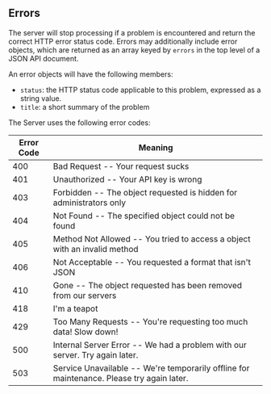 ## Errors

The server will stop processing if a problem is encountered and return the correct
HTTP error status code.  Errors may additionally include error objects, which are
returned as an array keyed by `errors` in the top level of a JSON API document.

An error objects will have the following members:

* `status`: the HTTP status code applicable to this problem, expressed as a
  string value.
* `title`: a short summary of the problem

The Server uses the following error codes:

Error Code | Meaning
---------- | -------
400 | Bad Request -- Your request sucks
401 | Unauthorized -- Your API key is wrong
403 | Forbidden -- The object requested is hidden for administrators only
404 | Not Found -- The specified object could not be found
405 | Method Not Allowed -- You tried to access a object with an invalid method
406 | Not Acceptable -- You requested a format that isn't JSON
410 | Gone -- The object requested has been removed from our servers
418 | I'm a teapot
429 | Too Many Requests -- You're requesting too much data! Slow down!
500 | Internal Server Error -- We had a problem with our server. Try again later.
503 | Service Unavailable -- We're temporarily offline for maintenance. Please try again later.
